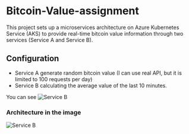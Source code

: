 # Bitcoin-Value-assignment

This project sets up a microservices architecture on Azure Kubernetes Service (AKS) to provide real-time bitcoin value information through two services (Service A and Service B).


## Configuration
- Service A generate random bitcoin value (I can use real API, but it is limited to 100 requests per day)
- Service B calculating the average value of the last 10 minutes.

You can see ![Service B](https://i.ibb.co/VBQwpG3/Service-B.png?raw=true "Title")

### Architecture in the image 
![Service B](https://i.ibb.co/XF7v6G1/architecture.jpg?raw=true "Title")
